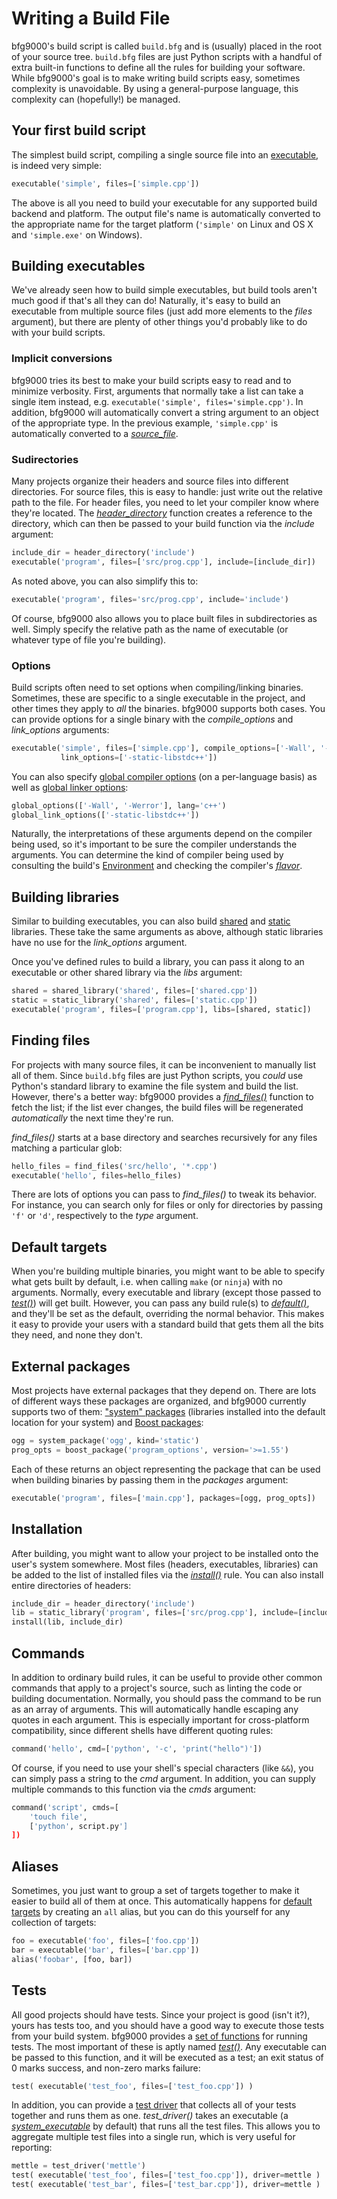 # Writing a Build File

bfg9000's build script is called `build.bfg` and is (usually) placed in the root
of your source tree. `build.bfg` files are just Python scripts with a handful of
extra built-in functions to define all the rules for building your software.
While bfg9000's goal is to make writing build scripts easy, sometimes complexity
is unavoidable. By using a general-purpose language, this complexity can
(hopefully!) be managed.

## Your first build script

The simplest build script, compiling a single source file into an
[executable](reference.md#executablename-files-extra_deps), is indeed very
simple:

```python
executable('simple', files=['simple.cpp'])
```

The above is all you need to build your executable for any supported build
backend and platform. The output file's name is automatically converted to the
appropriate name for the target platform (`'simple'` on Linux and OS X and
`'simple.exe'` on Windows).

## Building executables

We've already seen how to build simple executables, but build tools aren't much
good if that's all they can do! Naturally, it's easy to build an executable from
multiple source files (just add more elements to the *files* argument), but
there are plenty of other things you'd probably like to do with your build
scripts.

### Implicit conversions

bfg9000 tries its best to make your build scripts easy to read and to minimize
verbosity. First, arguments that normally take a list can take a single item
instead, e.g. `executable('simple', files='simple.cpp')`. In addition, bfg9000
will automatically convert a string argument to an object of the appropriate
type. In the previous example, `'simple.cpp'` is automatically converted to a
[*source_file*](reference.md#source_filename-lang).

### Sudirectories

Many projects organize their headers and source files into different
directories. For source files, this is easy to handle: just write out the
relative path to the file. For header files, you need to let your compiler know
where they're located. The
[*header_directory*](reference.md#header_directoryname-system) function creates
a reference to the directory, which can then be passed to your build function
via the *include* argument:

```python
include_dir = header_directory('include')
executable('program', files=['src/prog.cpp'], include=[include_dir])
```

As noted above, you can also simplify this to:

```python
executable('program', files='src/prog.cpp', include='include')
```

Of course, bfg9000 also allows you to place built files in subdirectories as
well. Simply specify the relative path as the name of executable (or whatever
type of file you're building).

### Options

Build scripts often need to set options when compiling/linking binaries.
Sometimes, these are specific to a single executable in the project, and other
times they apply to *all* the binaries. bfg9000 supports both cases. You can
provide options for a single binary with the *compile_options* and
*link_options* arguments:

```python
executable('simple', files=['simple.cpp'], compile_options=['-Wall', '-Werror'],
           link_options=['-static-libstdc++'])
```

You can also specify [global compiler
options](reference.md#global_optionsoptions-lang) (on a per-language basis) as
well as [global linker options](reference.md#global_link_optionsoptions):

```python
global_options(['-Wall', '-Werror'], lang='c++')
global_link_options(['-static-libstdc++'])
```

Naturally, the interpretations of these arguments depend on the compiler being
used, so it's important to be sure the compiler understands the arguments. You
can determine the kind of compiler being used by consulting the build's
[Environment](reference.md#environment) and checking the compiler's
[*flavor*](reference.md#compilerflavor).

## Building libraries

Similar to building executables, you can also build
[shared](reference.md#shared_libraryname-files-extra_deps) and
[static](reference.md#static_libraryname-files-extra_deps) libraries. These take
the same arguments as above, although static libraries have no use for the
*link_options* argument.

Once you've defined rules to build a library, you can pass it along to an
executable or other shared library via the *libs* argument:

```python
shared = shared_library('shared', files=['shared.cpp'])
static = static_library('shared', files=['static.cpp'])
executable('program', files=['program.cpp'], libs=[shared, static])
```

## Finding files

For projects with many source files, it can be inconvenient to manually list all
of them. Since `build.bfg` files are just Python scripts, you *could* use
Python's standard library to examine the file system and build the list.
However, there's a better way: bfg9000 provides a
[*find_files()*](reference.md#find_filespath-name-type-flat-filter-cache)
function to fetch the list; if the list ever changes, the build files will be
regenerated *automatically* the next time they're run.

*find_files()* starts at a base directory and searches recursively for any files
matching a particular glob:

```python
hello_files = find_files('src/hello', '*.cpp')
executable('hello', files=hello_files)
```

There are lots of options you can pass to *find_files()* to tweak its behavior.
For instance, you can search only for files or only for directories by passing
`'f'` or `'d'`, respectively to the *type* argument.

## Default targets

When you're building multiple binaries, you might want to be able to specify
what gets built by default, i.e. when calling `make` (or `ninja`) with no
arguments. Normally, every executable and library (except those passed to
[*test()*](reference.md#testtest-options-environmentdriver)) will get built.
However, you can pass any build rule(s) to [*default()*](reference.md#default),
and they'll be set as the default, overriding the normal behavior. This makes it
easy to provide your users with a standard build that gets them all the bits
they need, and none they don't.

## External packages

Most projects have external packages that they depend on. There are lots of
different ways these packages are organized, and bfg9000 currently supports two
of them: ["system" packages](reference.md#system_packagename-lang-kind)
(libraries installed into the default location for your system) and [Boost
packages](reference.md#boost_packagename-version):

```python
ogg = system_package('ogg', kind='static')
prog_opts = boost_package('program_options', version='>=1.55')
```

Each of these returns an object representing the package that can be used when
building binaries by passing them in the *packages* argument:

```python
executable('program', files=['main.cpp'], packages=[ogg, prog_opts])
```

## Installation

After building, you might want to allow your project to be installed onto the
user's system somewhere. Most files (headers, executables, libraries) can be
added to the list of installed files via the
[*install()*](reference.md#install) rule. You can also install entire
directories of headers:

```python
include_dir = header_directory('include')
lib = static_library('program', files=['src/prog.cpp'], include=[include_dir])
install(lib, include_dir)
```

## Commands

In addition to ordinary build rules, it can be useful to provide other common
commands that apply to a project's source, such as linting the code or building
documentation. Normally, you should pass the command to be run as an array of
arguments. This will automatically handle escaping any quotes in each argument.
This is especially important for cross-platform compatibility, since different
shells have different quoting rules:

```python
command('hello', cmd=['python', '-c', 'print("hello")'])
```

Of course, if you need to use your shell's special characters (like `&&`), you
can simply pass a string to the *cmd* argument. In addition, you can supply
multiple commands to this function via the *cmds* argument:

```python
command('script', cmds=[
    'touch file',
    ['python', script.py']
])
```

## Aliases

Sometimes, you just want to group a set of targets together to make it easier to
build all of them at once. This automatically happens for [default
targets](#default-targets) by creating an `all` alias, but you can do this
yourself for any collection of targets:

```python
foo = executable('foo', files=['foo.cpp'])
bar = executable('bar', files=['bar.cpp'])
alias('foobar', [foo, bar])
```

## Tests

All good projects should have tests. Since your project is good (isn't it?),
yours has tests too, and you should have a good way to execute those tests from
your build system. bfg9000 provides a [set of
functions](reference.md#test-rules) for running tests. The most important of
these is aptly named
[*test()*](reference.md#testtest-options-environmentdriver). Any executable can
be passed to this function, and it will be executed as a test; an exit status of
0 marks success, and non-zero marks failure:

```python
test( executable('test_foo', files=['test_foo.cpp']) )
```

In addition, you can provide a [test
driver](reference.md#test_driverdriver-options-environmentparent) that collects
all of your tests together and runs them as one. *test_driver()* takes an
executable (a [*system_executable*](reference.md#system_executablename) by
default) that runs all the test files. This allows you to aggregate multiple
test files into a single run, which is very useful for reporting:

```python
mettle = test_driver('mettle')
test( executable('test_foo', files=['test_foo.cpp']), driver=mettle )
test( executable('test_bar', files=['test_bar.cpp']), driver=mettle )
```
